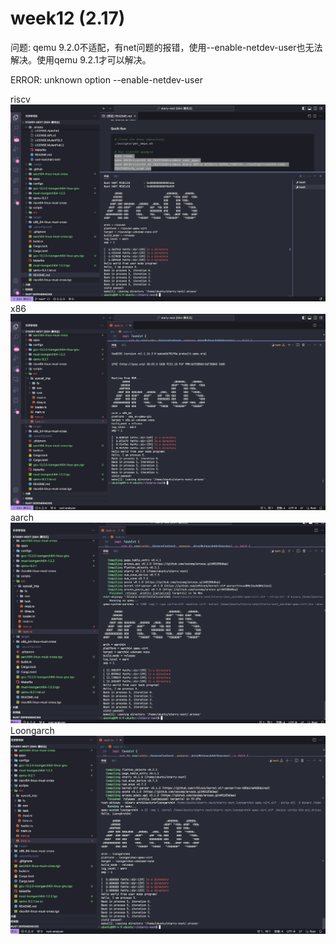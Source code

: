 # week12 (2.17)
问题: qemu 9.2.0不适配，有net问题的报错，使用--enable-netdev-user也无法解决。使用qemu 9.2.1才可以解决。

ERROR: unknown option --enable-netdev-user

riscv
![](../../asserts/0217/1.png ':class=myImageClass')
x86
![](../../asserts/0217/2.png ':class=myImageClass')
aarch
![](../../asserts/0217/3.png ':class=myImageClass')
Loongarch
![](../../asserts/0217/4.png ':class=myImageClass')
